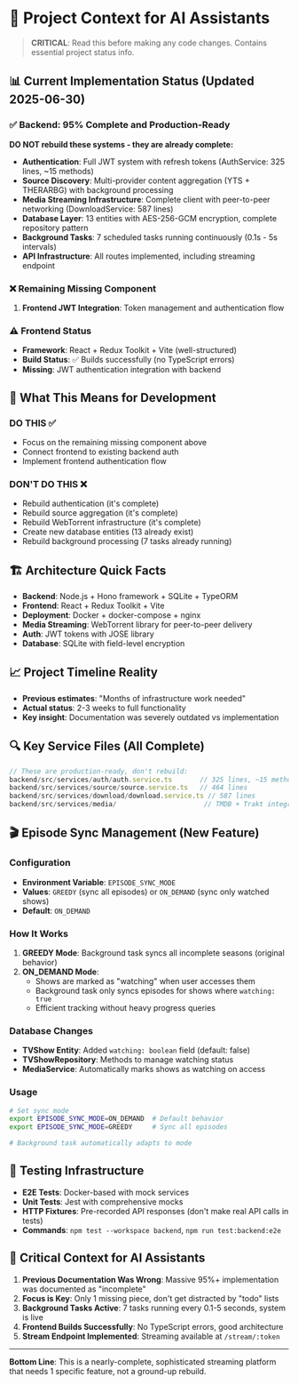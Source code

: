 # 🧠 Project Context for AI Assistants

> **CRITICAL**: Read this before making any code changes. Contains essential project status info.

## 📊 Current Implementation Status (Updated 2025-06-30)

### ✅ **Backend: 95% Complete and Production-Ready**

**DO NOT rebuild these systems - they are already complete:**

- **Authentication**: Full JWT system with refresh tokens (AuthService: 325 lines, ~15 methods)
- **Source Discovery**: Multi-provider content aggregation (YTS + THERARBG) with background processing
- **Media Streaming Infrastructure**: Complete client with peer-to-peer networking (DownloadService: 587 lines)
- **Database Layer**: 13 entities with AES-256-GCM encryption, complete repository pattern
- **Background Tasks**: 7 scheduled tasks running continuously (0.1s - 5s intervals)
- **API Infrastructure**: All routes implemented, including streaming endpoint

### ❌ **Remaining Missing Component**

1. **Frontend JWT Integration**: Token management and authentication flow

### ⚠️ **Frontend Status**

- **Framework**: React + Redux Toolkit + Vite (well-structured)
- **Build Status**: ✅ Builds successfully (no TypeScript errors)
- **Missing**: JWT authentication integration with backend

## 🎯 **What This Means for Development**

### **DO THIS** ✅

- Focus on the remaining missing component above
- Connect frontend to existing backend auth
- Implement frontend authentication flow

### **DON'T DO THIS** ❌

- Rebuild authentication (it's complete)
- Rebuild source aggregation (it's complete)
- Rebuild WebTorrent infrastructure (it's complete)
- Create new database entities (13 already exist)
- Rebuild background processing (7 tasks already running)

## 🏗️ **Architecture Quick Facts**

- **Backend**: Node.js + Hono framework + SQLite + TypeORM
- **Frontend**: React + Redux Toolkit + Vite
- **Deployment**: Docker + docker-compose + nginx
- **Media Streaming**: WebTorrent library for peer-to-peer delivery
- **Auth**: JWT tokens with JOSE library
- **Database**: SQLite with field-level encryption

## 📈 **Project Timeline Reality**

- **Previous estimates**: "Months of infrastructure work needed"
- **Actual status**: 2-3 weeks to full functionality
- **Key insight**: Documentation was severely outdated vs implementation

## 🔍 **Key Service Files (All Complete)**

```typescript
// These are production-ready, don't rebuild:
backend/src/services/auth/auth.service.ts       // 325 lines, ~15 methods
backend/src/services/source/source.service.ts   // 464 lines
backend/src/services/download/download.service.ts // 587 lines
backend/src/services/media/                      // TMDB + Trakt integration
```

## 🎬 **Episode Sync Management (New Feature)**

### **Configuration**

- **Environment Variable**: `EPISODE_SYNC_MODE`
- **Values**: `GREEDY` (sync all episodes) or `ON_DEMAND` (sync only watched shows)
- **Default**: `ON_DEMAND`

### **How It Works**

1. **GREEDY Mode**: Background task syncs all incomplete seasons (original behavior)
2. **ON_DEMAND Mode**:
   - Shows are marked as "watching" when user accesses them
   - Background task only syncs episodes for shows where `watching: true`
   - Efficient tracking without heavy progress queries

### **Database Changes**

- **TVShow Entity**: Added `watching: boolean` field (default: false)
- **TVShowRepository**: Methods to manage watching status
- **MediaService**: Automatically marks shows as watching on access

### **Usage**

```bash
# Set sync mode
export EPISODE_SYNC_MODE=ON_DEMAND  # Default behavior
export EPISODE_SYNC_MODE=GREEDY     # Sync all episodes

# Background task automatically adapts to mode
```

## 🧪 **Testing Infrastructure**

- **E2E Tests**: Docker-based with mock services
- **Unit Tests**: Jest with comprehensive mocks
- **HTTP Fixtures**: Pre-recorded API responses (don't make real API calls in tests)
- **Commands**: `npm test --workspace backend`, `npm run test:backend:e2e`

## 🚨 **Critical Context for AI Assistants**

1. **Previous Documentation Was Wrong**: Massive 95%+ implementation was documented as "incomplete"
2. **Focus is Key**: Only 1 missing piece, don't get distracted by "todo" lists
3. **Background Tasks Active**: 7 tasks running every 0.1-5 seconds, system is live
4. **Frontend Builds Successfully**: No TypeScript errors, good architecture
5. **Stream Endpoint Implemented**: Streaming available at `/stream/:token`

---

**Bottom Line**: This is a nearly-complete, sophisticated streaming platform that needs 1 specific feature, not a ground-up rebuild.
